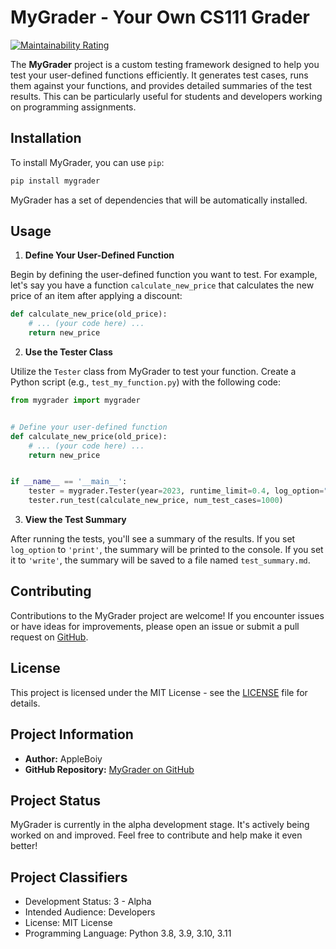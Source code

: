 # MyGrader - Your Own CS111 Grader

[![Maintainability Rating](https://sonarcloud.io/api/project_badges/measure?project=AppleBoiy_my-grader&metric=sqale_rating)](https://sonarcloud.io/summary/new_code?id=AppleBoiy_my-grader)

The **MyGrader** project is a custom testing framework designed to help you test your user-defined functions
efficiently. It generates test cases, runs them against your functions, and provides detailed summaries of the test
results. This can be particularly useful for students and developers working on programming assignments.

## Installation

To install MyGrader, you can use `pip`:

```bash
pip install mygrader
```

MyGrader has a set of dependencies that will be automatically installed.

## Usage

1. **Define Your User-Defined Function**

Begin by defining the user-defined function you want to test. For example, let's say you have a
function `calculate_new_price`
that calculates the new price of an item after applying a discount:

```python
def calculate_new_price(old_price):
    # ... (your code here) ...
    return new_price
```

2. **Use the Tester Class**

Utilize the `Tester` class from MyGrader to test your function. Create a Python script (e.g., `test_my_function.py`)
with the
following code:

```python
from mygrader import mygrader


# Define your user-defined function
def calculate_new_price(old_price):
    # ... (your code here) ...
    return new_price


if __name__ == '__main__':
    tester = mygrader.Tester(year=2023, runtime_limit=0.4, log_option="print")
    tester.run_test(calculate_new_price, num_test_cases=1000)
```

3. **View the Test Summary**

After running the tests, you'll see a summary of the results. If you set `log_option` to `'print'`, the summary will be
printed
to the console. If you set it to `'write'`, the summary will be saved to a file named `test_summary.md`.

## Contributing

Contributions to the MyGrader project are welcome! If you encounter issues or have ideas for improvements, please open
an
issue or submit a pull request on [GitHub](https://github.com/AppleBoiy/my-grader).

## License

This project is licensed under the MIT License - see the [LICENSE](LICENSE) file for details.

## Project Information

- **Author:** AppleBoiy
- **GitHub Repository:** [MyGrader on GitHub](https://github.com/AppleBoiy/my-grader)

## Project Status

MyGrader is currently in the alpha development stage. It's actively being worked on and improved. Feel free to
contribute and
help make it even better!

## Project Classifiers

- Development Status: 3 - Alpha
- Intended Audience: Developers
- License: MIT License
- Programming Language: Python 3.8, 3.9, 3.10, 3.11